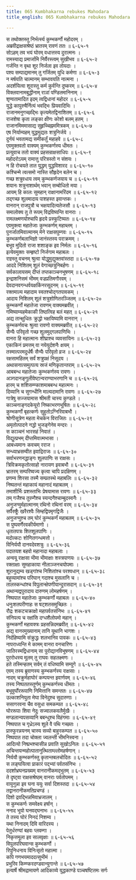 ```yaml
---
title: 065 Kumbhakarna rebukes Mahodara
title_english: 065 Kumbhakarna rebukes Mahodara

---
```


<div class="audioEmbed"  caption="श्रीराम-हरिसीताराममूर्ति-घनपाठिभ्यां वचनम्" src="https://archive.org/download/Ramayana-recitation-Sriram-harisItArAmamUrti-Ghanapaati-v2/Kanda_6/Kanda_6_YK-065-Kumbhakarna_rebukes_Mahodara___0.mp3"></div>

स तथोक्तस्तु निर्भर्त्स्य कुम्भकर्णो महोदरम् ।  
अब्रवीद्राक्षसश्रेष्ठं भ्रातरम् रावणं ततः ॥ ६-६५-१  
सोऽहम् तव भयं घोरम् वधात्तस्य दुरात्मनः ।  
रामस्याद्य प्रमार्जामि निर्वैरस्त्वम् सुखीभव ॥ ६-६५-२  
गर्जन्ति न वृथा शूर निर्जला इव तोयदाः ।  
पश्य सम्पाद्यमानम् तु गर्जितम् युधि कर्मणा ॥ ६-६५-३  
न मर्षयति चात्मानम् सम्भावयति नात्मना ।  
अदर्शयित्वा शूरास्तु कर्म कुर्वन्ति दुष्करम् ॥ ६-६५-४  
विक्लवानामबुद्धीनाम् राञां पण्डितमानिनाम् ।  
शृण्वतामादित इदम् त्वद्विधानां महोदर ॥ ६-६५-५  
युद्धे कापुरुषैर्नित्यं भवद्भिः प्रियवादिभिः ।  
राजानमनुगच्छद्भिः कृत्यमेतद्विनाशितम् ॥ ६-६५-६  
राजशेषा कृता लङ्का क्षीणः कोशो बलम् हतम् ।  
राजानमिममासाद्य सुहृच्चिह्नममित्रकम् ॥ ६-६५-७  
एष निर्याम्यहम् युद्धमुद्यतः शत्रुनिर्जये ।  
दुर्नयं भवतामद्य समीकर्तुं महाहवे ॥ ६-६५-८  
एवमुक्तवतो वाक्यम् कुम्भकर्णस्य धीमतः ।  
प्रत्युवाच ततो वाक्यं प्रहसन्राक्षसाधिपः ॥ ६-६५-९  
महोदरोऽयम् रामात्तु परित्रस्तो न संशयः ।  
न हि रोचयते तात युद्धम् युद्धविशारद ॥ ६-६५-१०  
कश्चिन्मे त्वत्समो नास्ति सौहृदेन बलेन च ।  
गच्छ शत्रुवधाय त्वम् कुम्भकर्णजयाय च ॥ ६-६५-११  
शयानः शत्रुनाशार्थम् भवान् सम्बोधितो मया ।  
आयम् हि कालः सुमहान् राक्षानामरिंदम ॥ ६-६५-१२  
तद्गच्छ शूलमादाय पाशहस्त इवान्तकः ।  
वानरान् राजपुत्रौ च भक्षयादित्यतेजसौ ॥ ६-६५-१३  
समालोक्य तु ते रूपम् विद्रविष्यन्ति वानराः ।  
रामलक्ष्मणयोश्चापि हृदये प्रस्फुटिष्यतः ॥ ६-६५-१४  
एवमुक्त्वा महातेजाः कुम्भकर्णम् महाब्लम् ।  
पुनर्जातमिवात्मानम् मेने राक्षसपुम्गवः ॥ ६-६५-१५  
कुम्भकर्णबलाभिज्ञो जानंस्तस्य पराक्रमम् ।  
बभूव मुदितो राजा शशाङ्क इव निर्मलः ॥ ६-६५-१६  
इत्येवमुक्तः सम्हृष्टो निर्जगाम महाबलः ।  
राज्ञ्स्तु वचनम् श्रुत्वा योद्धुमुद्युक्तवांस्तदा ॥ ६-६५-१७  
आददे निशितम् शूलं वेगाच्छत्रुनिबर्हणः ।  
सर्वकालायसम् दीप्तं तप्तकाञ्चनभूषणम् ॥ ६-६५-१८  
इन्द्राशनिसमं भीमम् वज्रप्रतिमगौरवम् ।  
देवदानवगन्धर्वयक्षकिंनरसूदनम् ॥ ६-६५-१९  
रक्तमाल्य महादाम स्वतश्चोद्गतपावकम् ।  
आदाय निशितम् शूलं शत्रुशोणितरञ्जितम् ॥ ६-६५-२०  
कुम्भकर्णो महातेजा रावणम् वाक्यमब्रवीत् ।  
गमिष्याम्यहमेकाकी तिष्ठत्विह बलं महत् ॥ ६-६५-२१  
अद्य तान्क्षुधितः क्रुद्धो भक्षयिष्यामि वानरान् ।  
कुम्भकर्णवचः श्रुत्वा रावणो वाक्यमब्रवीत् ॥ ६-६५-२२  
सैन्यैः परिवृतो गच्छ शूलमुद्गलपाणिभिः ।  
वानरा हि महात्मानः शीघ्राश्च व्यवसायिनः ॥ ६-६५-२३  
एकाकिनं प्रमत्तम् वा नयेयुर्दशनैः क्षयम् ।  
तस्मात्परमदुर्धर्षैः सैन्यैः परिवृतो व्रज ॥ ६-६५-२४  
रक्षसामहितम् सर्वं शत्रुपक्षं निसूदय ।  
अथासनात्समुत्पत्य स्रजं मणिकृतान्तराम् ॥ ६-६५-२५  
आबबन्ध महातेजाः कुम्भकर्णस्य रावणः ।  
अञ्गदानङ्गुलीवेष्टान्वराण्याभरणानि च ॥ ६-६५-२६  
हारम् च शशिसम्ण्काशमाबबन्ध महात्मनः ।  
दिव्यानि च सुगन्धीनि माल्यदामानि रावणः ॥ ६-६५-२७  
गात्रेषु सज्जयामास श्रीमती चास्य कुण्डले ।  
काञ्चनाङ्गदकेयूरो निष्काभरणभूषितः ॥ ६-६५-२८  
कुम्भकर्णो बृहत्कर्णः सुहुतोऽग्निरिवाबभौ ।  
श्रोणीसूत्रेण महता मेचकेन विराजितः ॥ ६-६५-२९  
अमृतोत्पादने नद्धो भुजङ्गेनेव मन्दरः ।  
स काञ्चनं भारसहं निवातं ।  
विद्युत्प्रभम् दीप्तमिवात्मभासा ।  
आबध्यमानः कवचम् रराज ।  
सन्ध्याभ्रसम्वीत इवाद्रिराजः ॥ ६-६५-३०  
सर्वाभरणनद्धाङ्गः शूलपाणिः स राक्षसः ।  
त्रिविक्रमकृतोत्साहो नारायण इवाबभौ ॥ ६-६५-३१  
भ्रातरम् सम्परिष्वज्य कृत्वा चापि प्रदक्षिणम् ।  
प्रणम्य शिरसा तस्मै सम्प्रतस्थे महाबलिः ॥ ६-६५-३२  
निष्पतन्तं महाकायं महानादं महाबलम् ।  
तमाशीर्भिः प्रशस्ताभिः प्रेषयामास रावणः ॥ ६-६५-३३  
तम् गजैश्च तुरम्गैश्च स्यन्दनैश्चाम्बुदस्वनैः ।  
अनुजग्मुर्महात्मानम् रथिनो रथिनां वरम् ॥ ६-६५-३४  
सर्पैरुष्ट्रैः खरैरश्वैः सिम्हद्विपमृगद्विजैः ।  
अनुजग्मुश्च तम् घोरं कुम्भकर्णं महाबलम् ॥ ६-६५-३५  
स पुष्पवर्णैरवकीर्यमाणो ।  
धृतातपत्रः शितशूलपाणिः ।  
मदोत्कटः शोणितगन्धमत्तो ।  
विनिर्ययौ दानवदेवशत्रुः ॥ ६-६५-३६  
पदातयश बहवो महानादा महाबलाः ।  
अन्वयू राक्षसा भीमा भीमाक्षाः शस्त्रपाणयः ॥ ६-६५-३७  
रक्ताक्षाः सुमहाकाया नीलाञ्जनचयोपमाः ।  
शूरानुद्यम्य खड्गांश्च निशितांश्च परश्वधान् ॥ ६-६५-३८  
बहुव्यामांश्च परिघान् गदाश्च मुसलानि च ।  
तालस्कन्धांश्च विपुलान्क्षेपणीयान्दुरासदान् ॥ ६-६५-३९  
अथान्यद्वपुरादाय दारुणम् लोमहर्षणम् ।  
निष्पपात महातेजाः कुम्भकर्णो महाबलः ॥ ६-६५-४०  
धनुःशतपरीणाहः स षट्शतसमुच्छितः ।  
रौद्रः शकटचक्राक्षो महापर्वतसंनिभः ॥ ६-६५-४१  
संनिपत्य च रक्षांसि दग्धशैलोपमो महान् ।  
कुम्भकर्णो महावक्त्रः प्रहसन्निदमब्रवीत् ॥ ६-६५-४२  
अद्य वानरमुख्यानाम् तानि यूथानि भागशः ।  
निर्दहिष्यामि संक्रुद्धः शलभानिव पावकः ॥ ६-६५-४३  
नापराध्यन्ति मे कामम् वानरा वनचारिणः ।  
जातिरस्मद्विधानाम् सा पुरोद्यानविभूषणम् ॥ ६-६५-४४  
पुररोधस्य मूलम् तु राघवः सहलक्ष्मणः ।  
हते तस्मिन्हतम् सर्वम् तं वधिष्यामि सम्युगे ॥ ६-६५-४५  
एवम् तस्य ब्रुवाणस्य कुम्भकर्णस्य राक्षसाः ।  
नादम् चक्रुर्महाघोरं कम्पयन्त इवार्णवम् ॥ ६-६५-४६  
तस्य निष्पततस्तूर्णम् कुम्भकर्णस्य धीमतः ।  
बभूवुर्घोररूपाणि निमित्तानि समन्ततः ॥ ६-६५-४७  
उल्काशनियुता मेघा विनेदुश्च सुदारुणाः ।  
ससागरवना चैव वसुधा समकम्पत ॥ ६-६५-४८  
घोररूपाः शिवा नेदुः सज्वालकवलैर्मुखैः ।  
मण्डलान्यपसव्यानि बबन्धुश्च विहंगमाः ॥ ६-६५-४९  
निष्पपात च गृध्रेऽस्य शूले वै पथि गच्छतः ।  
प्रास्फुरन्नयनम् चास्य सव्यो बाहुरकम्पत ॥ ६-६५-५०  
निष्पपात तदा चोक्ला ज्वलन्ती भीमनिस्वना ।  
आदित्यो निष्प्रभश्चासीन्न प्रवाति सुखोऽनिलः ॥ ६-६५-५१  
अचिन्तयन्महोत्पातानुत्थिताम्ल्लोमहर्षणान् ।  
निर्ययौ कुम्भकर्णस्तु कृतान्तबलचोदितः ॥ ६-६५-५२  
स लङ्घयित्वा प्राकारं पद्भ्यां पर्वतसंनिभः ।  
ददर्शाभ्रघनप्रख्यम् वानरानीकमद्भुतम् ॥ ६-६५-५३  
ते दृष्ट्वा राक्षसश्रेष्ठम् वानराः पर्वतोपमम् ।  
वायुनुन्ना इव घना ययुः सर्वा दिशस्तदा ॥ ६-६५-५४  
तद्वानरानीकमतिप्रचण्डं ।  
दिशो द्रवद्भिन्नमिवाभ्रजालम् ।  
स कुम्भकर्णः समवेक्ष्य हर्षान् ।  
ननाद भूयो घनवद्घनाभः ॥ ६-६५-५५  
ते तस्य घोरं निनदं निशम्य ।  
यथा निनादम् दिवि वारिदस्य ।  
पेतुर्धरण्यां बहवः प्लवम्गा ।  
निकृत्तमूला इव सालवृक्षाः ॥ ६-६५-५६  
विपुलपरिघवान्स कुम्भकर्णो ।  
रिपुनिधनाय विनिःसृतो महात्मा ।  
कपि गणभयमाददत्सुभीमं ।  
प्रभुरिव किम्ण्करदण्डवान्युगान्ते ॥ ६-६५-५७  
इत्यार्षे श्रीमद्रामायणे आदिकाव्ये युद्धकाण्डे पञ्चषष्टितमः सर्गः